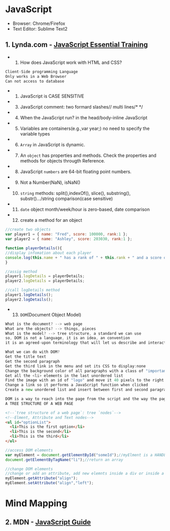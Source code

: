 # JavaScript
* Browser: Chrome/Firefox
* Text Editor: Sublime Text2

## 1. Lynda.com - [JavaScript Essential Training](https://www.lynda.com/MyPlaylist/Watch/6752886/87513?autoplay=true)

* 1. How does JavaScript work with HTML and CSS?
```go
Client-Side programming Language
Only works in a Web Browser
Can not access to database
```
* 1. JavaScript is CASE SENSITIVE
* 3. JavaScript comment: two formard slashes// multi lines/*   */
* 4. When the JavaScript run? in the head/body-inline JavaScript
* 5. Variables are containers(e.g.,var year;) no need to specify the variable types
* 6. `Array` in JavaScript is dynamic.
* 7. An `object` has properties and methods. Check the properties and methods for objects througth Reference.
* 8. JavaScript `numbers` are 64-bit floating point numbers.
* 9. Not a Number(NaN), isNaN()
* 10. `string` methods: split(),indexOf(), slice(), substring(), substr().../string comparison(case sensitive)
* 11. `date` object month/week/hour is zero-based, date comparison
* 12. create a method for an object
```javascript
//create two objects
var player1 = { name: "Fred", score: 100000, rank:1 };
var player2 = { name: "Ashley", score: 203030, rank:1 };

function playerDetails(){
//display infomation about each player
console.log(this.name + " has a rank of " + this.rank + " and a score of " + this.score);
}

//assig method
player1.logDetails = playerDetails;
player2.logDetails = playerDetails;

//call logDetails method
player1.logDetails();
player2.logDetails();

```
*  13. `DOM`(Document Object Model)
```go
What is the document? --> web page
What are the objects? --> things, pieces
What is the model? --> tree structure, a standard we can use
so, DOM is not a language, it is an idea, an convention
it is an agreed-upon terminology that will let us describe and interact with any web page.

What we can do with DOM?
Get the title text
Get the second paragraph
Get the third link in the menu and set its CSS to display:none
Change the background color of all paragraphs with a class of "important"
Get all the <li> elements in the last unordered list
Find the image with an id of "logo" and move it 40 pixels to the right
Change a link so it performs a JavaScript function when clicked
Create a new unordered list and insert between first and second paragraphs

DOM is a way to reach into the page from the script and the way the page can reach into the script 
A TREE STRUCTURE OF A WEB PAGE
```
```html
<!--`tree structure of a web page`: tree `nodes`-->
<!--Elment, Attribute and Text nodes-->
<ul id="optionList">
  <li>This is the first option</li>
  <li>This is the second</li>
  <li>This is the third</li>
</ul>
```
```javascript
//access DOM elements
var myElement = document.getElementById("someId");//myElment is a HANDLE right into the document. can use it to reach the element's parent or child elements.
document.getElementByTagName("li");//return an array
```
```javascript
//change DOM elements
//change or add an attribute, add new elemnts inside a div or inside a list?
myElement.getAttribute("align");
myElement.setAttribute("align","left");
```

# Mind Mapping


## 2. MDN - [JavaScript Guide](https://developer.mozilla.org/en-US/docs/Web/JavaScript/Guide)




